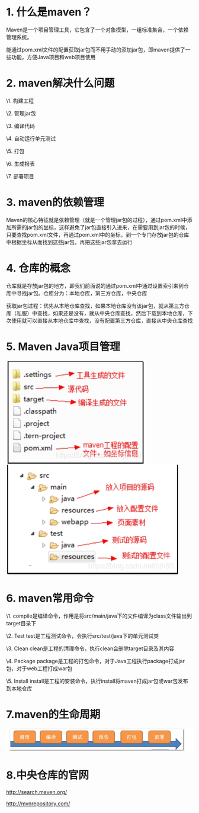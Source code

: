 # 1. **什么是maven？**

Maven是一个项目管理工具，它包含了一个对象模型，一组标准集合，一个依赖管理系统。

能通过pom.xml文件的配置获取jar包而不用手动的添加jar包，即maven提供了一些功能，方便Java项目和web项目使用

# 2. **maven解决什么问题**

\1. 构建工程

\2. 管理jar包

\3. 编译代码

\4. 自动运行单元测试

\5. 打包

\6. 生成报表

\7. 部署项目

# 3. **maven的依赖管理**

Maven的核心特征就是依赖管理（就是一个管理jar包的过程），通过pom.xml中添加所需的jar包的坐标，这样避免了jar包直接引入进来，在需要用到jar包的时候，只要查找pom.xml文件，再通过pom.xml中的坐标，到一个专门存放jar包的仓库中根据坐标从而找到这些jar包，再把这些jar包拿去运行

# 4. **仓库的概念**

仓库就是存放jar包的地方，即我们前面说的通过pom.xml中通过设置索引来到仓库中寻找jar包。仓库分为：本地仓库，第三方仓库，中央仓库

获取jar包过程：优先从本地仓库查找，如果本地仓库没有该jar包，就从第三方仓库（私服）中查找，如果还是没有，就从中央仓库查找，然后下载到本地仓库，下次使用就可以直接从本地仓库中查找，没有配置第三方仓库，直接从中央仓库查找

# 5. **Maven Java项目管理**

![img](./img/wps2.jpg)
![img](https://raw.githubusercontent.com/Box-2022/My/main/images/wps3.jpg)
 

# 6. **maven常用命令**

\1. compile是编译命令，作用是将src/main/java下的文件编译为class文件输出到target目录下

\2. Test test是工程测试命令，会执行src/test/java下的单元测试类

\3. Clean clean是工程的清理命令，执行clean会删除target目录及其内容

\4. Package package是工程的打包命令，对于Java工程执行package打成jar包，对于web工程打成war包

\5. Install install是工程的安装命令，执行install将maven打成jar包或war包发布到本地仓库

# **7.maven的生命周期**

![img](https://raw.githubusercontent.com/Box-2022/My/main/images/wps4.jpg) 

# **8.中央仓库的官网**

 http://search.maven.org/ 

http://mvnrepository.com/
